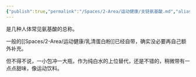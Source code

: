 ```yaml
---
{"publish":true,"permalink":"/Spaces/2-Area/运动健康/支链氨基酸.md","aliases":"BCAA","title":"支链氨基酸","created":"2022-09-17","modified":"2025-07-12","cssclasses":""}
---
```



是几种人体常见氨基酸的总称。

一般的[[Spaces/2-Area/运动健康/乳清蛋白粉]]已经自带，确实没必要再自己额外补充。

但不得不说，一小包冲一大瓶，作为纯白水的上位替代，还是不错的，稍微带有一点点甜味，像运动饮料。
